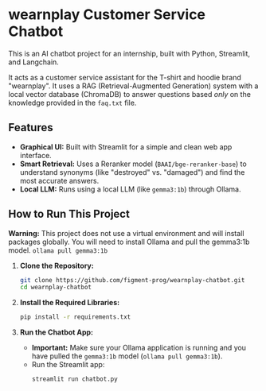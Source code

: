 # wearnplay Customer Service Chatbot

This is an AI chatbot project for an internship, built with Python, Streamlit, and Langchain.

It acts as a customer service assistant for the T-shirt and hoodie brand "wearnplay". It uses a RAG (Retrieval-Augmented Generation) system with a local vector database (ChromaDB) to answer questions based *only* on the knowledge provided in the `faq.txt` file.

## Features

* **Graphical UI:** Built with Streamlit for a simple and clean web app interface.
* **Smart Retrieval:** Uses a Reranker model (`BAAI/bge-reranker-base`) to understand synonyms (like "destroyed" vs. "damaged") and find the most accurate answers.
* **Local LLM:** Runs using a local LLM (like `gemma3:1b`) through Ollama.

## How to Run This Project

**Warning:** This project does not use a virtual environment and will install packages globally.
             You will need to install Ollama and pull the gemma3:1b model.
             ```
             ollama pull gemma3:1b
             ```

1.  **Clone the Repository:**
    ```bash
    git clone https://github.com/figment-prog/wearnplay-chatbot.git
    cd wearnplay-chatbot
    ```

2.  **Install the Required Libraries:**
    ```bash
    pip install -r requirements.txt
    ```

3.  **Run the Chatbot App:**
    * **Important:** Make sure your Ollama application is running and you have pulled the `gemma3:1b` model (`ollama pull gemma3:1b`).
    * Run the Streamlit app:
        ```bash
        streamlit run chatbot.py
        ```
